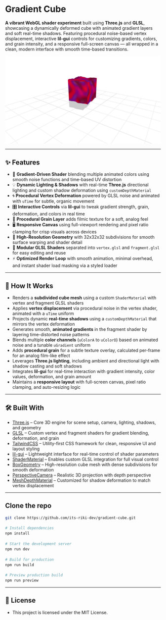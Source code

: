 # Gradient Cube

**A vibrant WebGL shader experiment** built using **Three.js** and **GLSL**, showcasing a dynamically deformed cube with animated gradient layers and soft real-time shadows. Featuring procedural noise-based vertex displacement, interactive **lil-gui** controls for customizing gradients, colors, and grain intensity, and a responsive full-screen canvas — all wrapped in a clean, modern interface with smooth time-based transitions.


[![HomeSS](public/heropage.png)](https://liquid-raymarching.vercel.app/)

---

## ✨ Features

* 🌈 **Gradient-Driven Shader** blending multiple animated colors using smooth noise functions and time-based UV distortion
* 💡 **Dynamic Lighting & Shadows** with real-time **Three.js** directional lighting and custom shadow deformation using `customDepthMaterial`
* 🌀 **Procedural Vertex Deformation** powered by GLSL noise and animated with `uTime` for subtle, organic movement
* 🎛️ **Interactive Controls** via **lil-gui** to tweak gradient strength, grain, deformation, and colors in real time
* 🌾 **Procedural Grain Layer** adds filmic texture for a soft, analog feel
* 🖥️ **Responsive Canvas** using full-viewport rendering and pixel ratio clamping for crisp visuals across devices
* 🧱 **High-Resolution Geometry** with 32x32x32 subdivisions for smooth surface warping and shader detail
* 🎨 **Modular GLSL Shaders** separated into `vertex.glsl` and `fragment.glsl` for easy editing and reuse
* ⚡ **Optimized Render Loop** with smooth animation, minimal overhead, and instant shader load masking via a styled loader

---

## 🧠 How It Works

* Renders a **subdivided cube mesh** using a custom `ShaderMaterial` with vertex and fragment GLSL shaders
* Applies **vertex displacement** via procedural noise in the vertex shader, animated with a `uTime` uniform
* Projects dynamic **real-time shadows** using a `customDepthMaterial` that mirrors the vertex deformation
* Generates smooth, **animated gradients** in the fragment shader by layering time-distorted noise patterns
* Blends multiple **color channels** (`uColorA` to `uColorD`) based on animated noise and a tunable `uGradient` uniform
* Adds **procedural grain** for a subtle texture overlay, calculated per-frame for an analog film-like effect
* Leverages **Three.js lighting**, including ambient and directional light with shadow casting and soft shadows
* Integrates **lil-gui** for real-time interaction with gradient intensity, color values, deformation, and grain amount
* Maintains a **responsive layout** with full-screen canvas, pixel ratio clamping, and auto-resizing logic

---

## 🛠️ Built With

* [Three.js](https://threejs.org/) – Core 3D engine for scene setup, camera, lighting, shadows, and geometry
* [GLSL](https://thebookofshaders.com/) – Custom vertex and fragment shaders for gradient blending, deformation, and grain
* [TailwindCSS](https://tailwindcss.com/) – Utility-first CSS framework for clean, responsive UI and layout styling
* [lil-gui](https://lil-gui.georgealways.com/) – Lightweight interface for real-time control of shader parameters
* [ShaderMaterial](https://threejs.org/docs/#api/en/materials/ShaderMaterial) – Enables custom GLSL integration for full visual control
* [BoxGeometry](https://threejs.org/docs/#api/en/geometries/BoxGeometry) – High-resolution cube mesh with dense subdivisions for smooth deformation
* [PerspectiveCamera](https://threejs.org/docs/#api/en/cameras/PerspectiveCamera) – Realistic 3D projection with depth perspective
* [MeshDepthMaterial](https://threejs.org/docs/#api/en/materials/MeshDepthMaterial) – Customized for shadow deformation to match vertex displacement

---

## Clone the repo

```bash
git clone https://github.com/its-riki-dev/gradient-cube.git

# Install dependencies
npm install

# Start the development server
npm run dev

# Build for production
npm run build

# Preview production build
npm run preview
```

---

## 📄 License

- This project is licensed under the MIT License.
